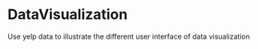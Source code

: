 # DataVisualization
Use yelp data to illustrate the different user interface of data visualization 
